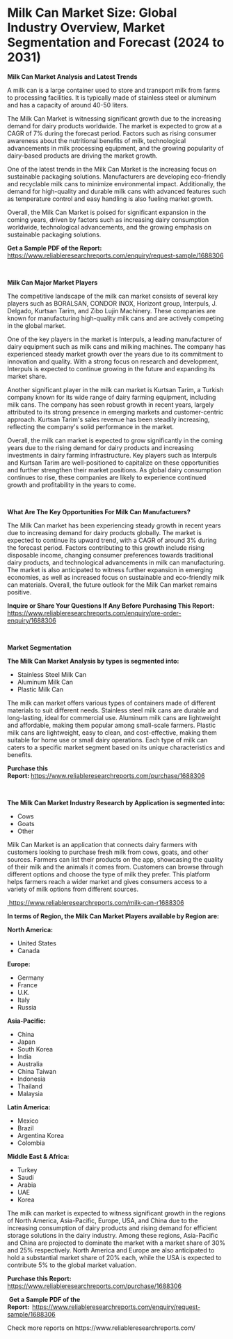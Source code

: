 <p><h1>Milk Can Market Size: Global Industry Overview, Market Segmentation and Forecast (2024 to 2031)</h1></p><p><strong>Milk Can Market Analysis and Latest Trends</strong></p>
<p><p>A milk can is a large container used to store and transport milk from farms to processing facilities. It is typically made of stainless steel or aluminum and has a capacity of around 40-50 liters.</p><p>The Milk Can Market is witnessing significant growth due to the increasing demand for dairy products worldwide. The market is expected to grow at a CAGR of 7% during the forecast period. Factors such as rising consumer awareness about the nutritional benefits of milk, technological advancements in milk processing equipment, and the growing popularity of dairy-based products are driving the market growth.</p><p>One of the latest trends in the Milk Can Market is the increasing focus on sustainable packaging solutions. Manufacturers are developing eco-friendly and recyclable milk cans to minimize environmental impact. Additionally, the demand for high-quality and durable milk cans with advanced features such as temperature control and easy handling is also fueling market growth.</p><p>Overall, the Milk Can Market is poised for significant expansion in the coming years, driven by factors such as increasing dairy consumption worldwide, technological advancements, and the growing emphasis on sustainable packaging solutions.</p></p>
<p><strong>Get a Sample PDF of the Report:&nbsp;</strong> <a href="https://www.reliableresearchreports.com/enquiry/request-sample/1688306">https://www.reliableresearchreports.com/enquiry/request-sample/1688306</a></p>
<p>&nbsp;</p>
<p><strong>Milk Can Major Market Players</strong></p>
<p><p>The competitive landscape of the milk can market consists of several key players such as BORALSAN, CONDOR INOX, Horizont group, Interpuls, J. Delgado, Kurtsan Tarim, and Zibo Lujin Machinery. These companies are known for manufacturing high-quality milk cans and are actively competing in the global market.</p><p>One of the key players in the market is Interpuls, a leading manufacturer of dairy equipment such as milk cans and milking machines. The company has experienced steady market growth over the years due to its commitment to innovation and quality. With a strong focus on research and development, Interpuls is expected to continue growing in the future and expanding its market share.</p><p>Another significant player in the milk can market is Kurtsan Tarim, a Turkish company known for its wide range of dairy farming equipment, including milk cans. The company has seen robust growth in recent years, largely attributed to its strong presence in emerging markets and customer-centric approach. Kurtsan Tarim's sales revenue has been steadily increasing, reflecting the company's solid performance in the market.</p><p>Overall, the milk can market is expected to grow significantly in the coming years due to the rising demand for dairy products and increasing investments in dairy farming infrastructure. Key players such as Interpuls and Kurtsan Tarim are well-positioned to capitalize on these opportunities and further strengthen their market positions. As global dairy consumption continues to rise, these companies are likely to experience continued growth and profitability in the years to come.</p></p>
<p>&nbsp;</p>
<p><strong>What Are The Key Opportunities For Milk Can Manufacturers?</strong></p>
<p><p>The Milk Can market has been experiencing steady growth in recent years due to increasing demand for dairy products globally. The market is expected to continue its upward trend, with a CAGR of around 3% during the forecast period. Factors contributing to this growth include rising disposable income, changing consumer preferences towards traditional dairy products, and technological advancements in milk can manufacturing. The market is also anticipated to witness further expansion in emerging economies, as well as increased focus on sustainable and eco-friendly milk can materials. Overall, the future outlook for the Milk Can market remains positive.</p></p>
<p><strong>Inquire or Share Your Questions If Any Before Purchasing This Report:</strong> <a href="https://www.reliableresearchreports.com/enquiry/pre-order-enquiry/1688306">https://www.reliableresearchreports.com/enquiry/pre-order-enquiry/1688306</a></p>
<p>&nbsp;</p>
<p><strong>Market Segmentation</strong></p>
<p><strong>The Milk Can Market Analysis by types is segmented into:</strong></p>
<p><ul><li>Stainless Steel Milk Can</li><li>Aluminum Milk Can</li><li>Plastic Milk Can</li></ul></p>
<p><p>The milk can market offers various types of containers made of different materials to suit different needs. Stainless steel milk cans are durable and long-lasting, ideal for commercial use. Aluminum milk cans are lightweight and affordable, making them popular among small-scale farmers. Plastic milk cans are lightweight, easy to clean, and cost-effective, making them suitable for home use or small dairy operations. Each type of milk can caters to a specific market segment based on its unique characteristics and benefits.</p></p>
<p><strong>Purchase this Report:&nbsp;</strong><a href="https://www.reliableresearchreports.com/purchase/1688306">https://www.reliableresearchreports.com/purchase/1688306</a></p>
<p>&nbsp;</p>
<p><strong>The Milk Can Market Industry Research by Application is segmented into:</strong></p>
<p><ul><li>Cows</li><li>Goats</li><li>Other</li></ul></p>
<p><p>Milk Can Market is an application that connects dairy farmers with customers looking to purchase fresh milk from cows, goats, and other sources. Farmers can list their products on the app, showcasing the quality of their milk and the animals it comes from. Customers can browse through different options and choose the type of milk they prefer. This platform helps farmers reach a wider market and gives consumers access to a variety of milk options from different sources.</p></p>
<p><a href="https://www.reliableresearchreports.com/milk-can-r1688306">&nbsp;https://www.reliableresearchreports.com/milk-can-r1688306</a></p>
<p><strong>In terms of Region, the Milk Can Market Players available by Region are:</strong></p>
<p>
    <p> <strong> North America: </strong>
        <ul>
            <li>United States</li>
            <li>Canada</li>
        </ul>
        </p> 
    <p> <strong> Europe: </strong>
        <ul>
            <li>Germany</li>
            <li>France</li>
            <li>U.K.</li>
            <li>Italy</li>
            <li>Russia</li>
        </ul>
        </p> 
    <p> <strong> Asia-Pacific: </strong>
        <ul>
            <li>China</li>
            <li>Japan</li>
            <li>South Korea</li>
            <li>India</li>
            <li>Australia</li>
            <li>China Taiwan</li>
            <li>Indonesia</li>
            <li>Thailand</li>
            <li>Malaysia</li>
        </ul>
        </p> 
    <p> <strong> Latin America: </strong>
        <ul>
            <li>Mexico</li>
            <li>Brazil</li>
            <li>Argentina Korea</li>
            <li>Colombia</li>
        </ul>
        </p> 
    <p> <strong> Middle East & Africa: </strong>
        <ul>
            <li>Turkey</li>
            <li>Saudi</li>
            <li>Arabia</li>
            <li>UAE</li>
            <li>Korea</li>
        </ul>
    </p>
    </p>
<p><p>The milk can market is expected to witness significant growth in the regions of North America, Asia-Pacific, Europe, USA, and China due to the increasing consumption of dairy products and rising demand for efficient storage solutions in the dairy industry. Among these regions, Asia-Pacific and China are projected to dominate the market with a market share of 30% and 25% respectively. North America and Europe are also anticipated to hold a substantial market share of 20% each, while the USA is expected to contribute 5% to the global market valuation.</p></p>
<p><strong>Purchase this Report: </strong><a href="https://www.reliableresearchreports.com/purchase/1688306">https://www.reliableresearchreports.com/purchase/1688306</a></p>
<p>&nbsp;<strong>Get a Sample PDF of the Report:&nbsp;&nbsp;</strong><a href="https://www.reliableresearchreports.com/enquiry/request-sample/1688306">https://www.reliableresearchreports.com/enquiry/request-sample/1688306</a></p>
<p><strong></strong></p>
<p>Check more reports on https://www.reliableresearchreports.com/</p>